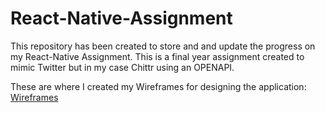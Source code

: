 # React-Native-Assignment
This repository has been created to store and and update the progress on my React-Native Assignment. 
This is a final year assignment created to mimic Twitter but in my case Chittr using an OPENAPI.

These are where I created my Wireframes for designing the application: [Wireframes](https://github.com/JamesHullCS/React-Native-Assignment/tree/master/React%20Wireframes)
